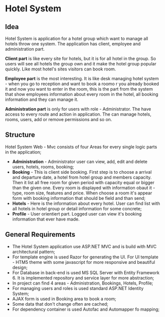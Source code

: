 # Hotel System


## Idea
Hotel System is application for a hotel group which want to manage all hotels throw one system. The application has client, employee and administration part. 

**Client part** is like every site for hotels, but it is for all hotel in the group. So users will see all hotels the group own and it make the hotel group popular quickly. Like most hotel's sites visitors can book room. 

**Employee part** is the most interesting. It is like desk managing hotel system - when you go to reception and want to book a roomo r you already booked it and now you want to enter in the room, this is the part from the system that show employees information about every room in the hotel, all booking information and they can manage it. 

**Administration part** is only for users with role - Administrator. The have access to every route and action in application. The can manage hotels, rooms, users, add or remove permissions and so on.



## Structure

Hotel System Web - Mvc consists of four Areas for every single logic parts in the application;
- __Administration__ - Administrator user can view, add, edit and delete users, hotels, rooms, booking;
- __Booking__ - This is client side booking. First step is to choose a arrival and departure date, a hotel from hotel group and members capacity. Then it list all free room for given period with capacity equal or bigger than the given one. Every room is displayed with information obaut it - type, room size, features and price. When choose a room it's appear form with booking information that should be field and than send;
- __Hotels__ - Here is the information about every hotel. User can find list with all hotels in hotel group or detail information for some concrete;
- __Profile__ - User orientiert part. Logged user can view it's booking information that ever have made.


## General Requirements

 - The Hotel System application use ASP.NET MVC and is build with MVC architectural pattern;
 - For template engine is used Razor for generating the UI. For UI template - HTM5 theme with some javascript for more responsive and beautiful design;
 - For Database in back-end is used MS SQL Server with Entity Framework 6. It is implemented repository and service layer for more abstraction;
 - In project can find 4 areas - Administration, Bookings, Hotels, Profile;
 - For managing users and roles is used standard ASP.NET Identity System;
 - AJAX form is used in Booking area to book a room;
 - Some data that don't change often are cached;
 - For dependency container is used Autofac and Automapper fo mapping;


